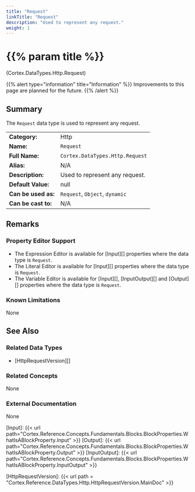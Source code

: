 ```yaml
---
title: "Request"
linkTitle: "Request"
description: "Used to represent any request."
weight: 1
---
```


# {{% param title %}}

<p class="namespace">(Cortex.DataTypes.Http.Request)</p>

{{% alert type="information" title="Information" %}} Improvements to this page are planned for the future. {{% /alert %}}

## Summary

The `Request` data type is used to represent any request.

| | |
|-|-|
| **Category:**          | Http                                                      |
| **Name:**              | `Request`                                         |
| **Full Name:**         | `Cortex.DataTypes.Http.Request`     |
| **Alias:**             | N/A                                                      |
| **Description:**       | Used to represent any request. |
| **Default Value:**     | null                                                     |
| **Can be used as:**    | `Request`, `Object`, `dynamic`              |
| **Can be cast to:**    | N/A                                                      |

## Remarks

### Property Editor Support

- The Expression Editor is available for [Input][] properties where the data type is `Request`.
- The Literal Editor is available for [Input][] properties where the data type is `Request`.
- The Variable Editor is available for [Input][], [InputOutput][] and [Output][] properties where the data type is `Request`.

### Known Limitations

None

## See Also

### Related Data Types

- [HttpRequestVersion][]

### Related Concepts

None

### External Documentation

None

[Input]: {{< url path="Cortex.Reference.Concepts.Fundamentals.Blocks.BlockProperties.WhatIsABlockProperty.Input" >}}
[Output]: {{< url path="Cortex.Reference.Concepts.Fundamentals.Blocks.BlockProperties.WhatIsABlockProperty.Output" >}}
[InputOutput]: {{< url path="Cortex.Reference.Concepts.Fundamentals.Blocks.BlockProperties.WhatIsABlockProperty.InputOutput" >}}

[HttpRequestVersion]: {{< url path = "Cortex.Reference.DataTypes.Http.HttpRequestVersion.MainDoc" >}}
